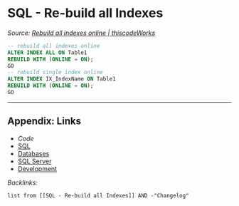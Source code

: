 # SQL - Re-build all Indexes

*Source: [Rebuild all indexes online | thiscodeWorks](https://www.thiscodeworks.com/61faf2fab783be0015bbaf82)*

````SQL
-- rebuild all indexes online
ALTER INDEX ALL ON Table1
REBUILD WITH (ONLINE = ON);   
GO  
-- rebuild single index online
ALTER INDEX IX_IndexName ON Table1
REBUILD WITH (ONLINE = ON);   
GO  
````

---

## Appendix: Links

* *Code*
* [SQL](../../../../3-Resources/Tools/Developer%20Tools/Data%20Stack/Procedural%20Languages/SQL.md)
* [Databases](../../../MOCs/Databases.md)
* [SQL Server](../../../../3-Resources/Tools/Developer%20Tools/Data%20Stack/Databases/SQL%20Server.md)
* [Development](../../../MOCs/Development.md)

*Backlinks:*

````dataview
list from [[SQL - Re-build all Indexes]] AND -"Changelog"
````
